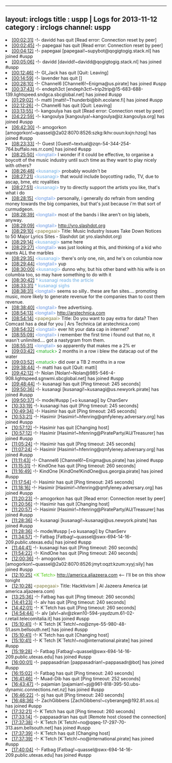 
---
layout: irclogs
title : uspp | Logs for 2013-11-12
category : irclogs
channel: uspp
---
<li class="logitem"><a href="#00:02:31" name="00:02:31" class="time">[00:02:31]</a> -!- <span class="quit">davidd</span> has quit [Read error: Connection reset by peer] </li>
<li class="logitem"><a href="#00:02:45" name="00:02:45" class="time">[00:02:45]</a> -!- <span class="quit">papegaai</span> has quit [Read error: Connection reset by peer] </li>
<li class="logitem"><a href="#00:04:12" name="00:04:12" class="time">[00:04:12]</a> -!- <span class="join">papegaai</span> [papegaai!~supybot@qogigtogig.stack.nl] has joined #uspp </li>
<li class="logitem"><a href="#00:05:06" name="00:05:06" class="time">[00:05:06]</a> -!- <span class="join">davidd</span> [davidd!~davidd@qogigtogig.stack.nl] has joined #uspp </li>
<li class="logitem"><a href="#00:12:46" name="00:12:46" class="time">[00:12:46]</a> -!- <span class="quit">GI_Jack</span> has quit [Quit: Leaving] </li>
<li class="logitem"><a href="#00:14:59" name="00:14:59" class="time">[00:14:59]</a> -!- <span class="quit">lavender</span> has quit [] </li>
<li class="logitem"><a href="#00:28:10" name="00:28:10" class="time">[00:28:10]</a> -!- <span class="join">Channel6</span> [Channel6!~Enigma@us.pirate] has joined #uspp </li>
<li class="logitem"><a href="#00:37:43" name="00:37:43" class="time">[00:37:43]</a> -!- <span class="join">endeph3ct</span> [endeph3ct!~trip2trip@15-683-688-139.lightspeed.sndgca.sbcglobal.net] has joined #uspp </li>
<li class="logitem"><a href="#01:29:02" name="01:29:02" class="time">[01:29:02]</a> -!- <span class="join">matti</span> [matti!~Thunderbi@bih.ecolane.fi] has joined #uspp </li>
<li class="logitem"><a href="#02:12:26" name="02:12:26" class="time">[02:12:26]</a> -!- <span class="quit">Channel6</span> has quit [Quit: Leaving] </li>
<li class="logitem"><a href="#03:13:55" name="03:13:55" class="time">[03:13:55]</a> -!- <span class="quit">kangoulya</span> has quit [Read error: Connection reset by peer] </li>
<li class="logitem"><a href="#04:22:59" name="04:22:59" class="time">[04:22:59]</a> -!- <span class="join">kangoulya</span> [kangoulya!~kangoulya@iz.kangoulya.org] has joined #uspp </li>
<li class="logitem"><a href="#06:42:30" name="06:42:30" class="time">[06:42:30]</a> -!- <span class="join">amogorkon</span> [amogorkon!~quassel@2a02:8070:8526:szkg:lkhv:ouun:kxjn:hzog] has joined #uspp </li>
<li class="logitem"><a href="#08:23:33" name="08:23:33" class="time">[08:23:33]</a> -!- <span class="join">Guest</span> [Guest!~textual@zqn-54-344-254-764.buffalo.res.rr.com] has joined #uspp </li>
<li class="logitem"><a href="#08:25:50" name="08:25:50" class="time">[08:25:50]</a> <span class="person" style="color:#6494e1">&lt;longtail&gt;</span> I wonder if it could be effective, to organise a boycott of the music industry until such time as they want to play nicely with others? </li>
<li class="logitem"><a href="#08:26:48" name="08:26:48" class="time">[08:26:48]</a> <span class="person" style="color:#6aace3">&lt;kusanagi&gt;</span> probably wouldn't be </li>
<li class="logitem"><a href="#08:27:21" name="08:27:21" class="time">[08:27:21]</a> <span class="person" style="color:#6aace3">&lt;kusanagi&gt;</span> that would include boycotting radio, TV, due to ascap, bme, etc royalities </li>
<li class="logitem"><a href="#08:27:51" name="08:27:51" class="time">[08:27:51]</a> <span class="person" style="color:#6aace3">&lt;kusanagi&gt;</span> try to directly support the artists you like, that's what i do </li>
<li class="logitem"><a href="#08:28:15" name="08:28:15" class="time">[08:28:15]</a> <span class="person" style="color:#6494e1">&lt;longtail&gt;</span> personally, i generally do refrain from sending money towards the big companies, but that's just because i'm that sort of curmudgeon. </li>
<li class="logitem"><a href="#08:28:39" name="08:28:39" class="time">[08:28:39]</a> <span class="person" style="color:#6494e1">&lt;longtail&gt;</span> most of the bands i like aren't on big labels, anyway. </li>
<li class="logitem"><a href="#08:29:09" name="08:29:09" class="time">[08:29:09]</a> <span class="person" style="color:#6494e1">&lt;longtail&gt;</span> <a href="http://yro.slashdot.org/story/13/11/12/0352244/music-industry-issues-take-down-notices-to-50-major-lyrics-sites" target="_blank">http://yro.slashdot.org</a> </li>
<li class="logitem"><a href="#08:29:10" name="08:29:10" class="time">[08:29:10]</a> <span class="person" style="color:#817e41">&lt;papegaai&gt;</span> Title: Music Industry Issues Take Down Notices to 50 Major Lyrics Sites - Slashdot (at yro.slashdot.org) </li>
<li class="logitem"><a href="#08:29:14" name="08:29:14" class="time">[08:29:14]</a> <span class="person" style="color:#6aace3">&lt;kusanagi&gt;</span> same here </li>
<li class="logitem"><a href="#08:29:27" name="08:29:27" class="time">[08:29:27]</a> <span class="person" style="color:#6494e1">&lt;longtail&gt;</span> was just looking at this, and thinking of a kid who wants ALL the marbles </li>
<li class="logitem"><a href="#08:29:35" name="08:29:35" class="time">[08:29:35]</a> <span class="person" style="color:#6aace3">&lt;kusanagi&gt;</span> there's only one, nin, and he's on columbia now </li>
<li class="logitem"><a href="#08:29:44" name="08:29:44" class="time">[08:29:44]</a> <span class="person" style="color:#6494e1">&lt;longtail&gt;</span> yup </li>
<li class="logitem"><a href="#08:30:00" name="08:30:00" class="time">[08:30:00]</a> <span class="person" style="color:#6aace3">&lt;kusanagi&gt;</span> dunno why, but his other band with his wife is on columbia too, so may have something to do with it </li>
<li class="logitem"><a href="#08:30:42" name="08:30:42" class="time">[08:30:42]</a> <span class="person" style="color:#6aace3">* kusanagi reads the article</span> </li>
<li class="logitem"><a href="#08:33:31" name="08:33:31" class="time">[08:33:31]</a> <span class="person" style="color:#6aace3">* kusanagi sighs</span> </li>
<li class="logitem"><a href="#08:38:31" name="08:38:31" class="time">[08:38:31]</a> <span class="person" style="color:#6494e1">&lt;longtail&gt;</span> seems so silly.. these are fan sites.... promoting music, more likely to generate revenue for the companies than to cost them revenue.   </li>
<li class="logitem"><a href="#08:38:40" name="08:38:40" class="time">[08:38:40]</a> <span class="person" style="color:#6494e1">&lt;longtail&gt;</span> free advertising. </li>
<li class="logitem"><a href="#08:54:13" name="08:54:13" class="time">[08:54:13]</a> <span class="person" style="color:#6494e1">&lt;longtail&gt;</span> <a href="http://arstechnica.com/business/2013/11/do-you-want-to-pay-extra-for-data-then-comcast-has-a-deal-for-you/" target="_blank">http://arstechnica.com</a> </li>
<li class="logitem"><a href="#08:54:14" name="08:54:14" class="time">[08:54:14]</a> <span class="person" style="color:#817e41">&lt;papegaai&gt;</span> Title: Do you want to pay extra for data? Then Comcast has a deal for you | Ars Technica (at arstechnica.com) </li>
<li class="logitem"><a href="#08:54:32" name="08:54:32" class="time">[08:54:32]</a> <span class="person" style="color:#6494e1">&lt;longtail&gt;</span> ever hit your data cap in internet? </li>
<li class="logitem"><a href="#08:55:09" name="08:55:09" class="time">[08:55:09]</a> <span class="person" style="color:#6494e1">&lt;longtail&gt;</span> i remember the first time i found out that no, it wasn't unlimited.... got a nastygram from them. </li>
<li class="logitem"><a href="#08:55:31" name="08:55:31" class="time">[08:55:31]</a> <span class="person" style="color:#6494e1">&lt;longtail&gt;</span> so apparently that makes me a 2% er </li>
<li class="logitem"><a href="#09:03:42" name="09:03:42" class="time">[09:03:42]</a> <span class="person" style="color:#21af23">&lt;matuck&gt;</span> 2 months in a row i blew the datacap out of the water </li>
<li class="logitem"><a href="#09:03:52" name="09:03:52" class="time">[09:03:52]</a> <span class="person" style="color:#21af23">&lt;matuck&gt;</span> did over a TB 2 months in a row </li>
<li class="logitem"><a href="#09:38:44" name="09:38:44" class="time">[09:38:44]</a> -!- <span class="quit">matti</span> has quit [Quit: matti] </li>
<li class="logitem"><a href="#09:42:12" name="09:42:12" class="time">[09:42:12]</a> -!- <span class="join">Nolan</span> [Nolan!~Nolan@985-546-4-908.lightspeed.sgnwmi.sbcglobal.net] has joined #uspp </li>
<li class="logitem"><a href="#09:48:44" name="09:48:44" class="time">[09:48:44]</a> -!- <span class="quit">kusanagi</span> has quit [Ping timeout: 245 seconds] </li>
<li class="logitem"><a href="#09:50:36" name="09:50:36" class="time">[09:50:36]</a> -!- <span class="join">kusanagi</span> [kusanagi!~kusanagi@us.newyork.pirate] has joined #uspp </li>
<li class="logitem"><a href="#09:50:37" name="09:50:37" class="time">[09:50:37]</a> -!- mode/<span class="mode">#uspp</span> [+o kusanagi] by ChanServ </li>
<li class="logitem"><a href="#10:33:19" name="10:33:19" class="time">[10:33:19]</a> -!- <span class="quit">kusanagi</span> has quit [Ping timeout: 245 seconds] </li>
<li class="logitem"><a href="#10:49:34" name="10:49:34" class="time">[10:49:34]</a> -!- <span class="quit">Hasimir</span> has quit [Ping timeout: 245 seconds] </li>
<li class="logitem"><a href="#10:53:21" name="10:53:21" class="time">[10:53:21]</a> -!- <span class="join">Hasimir</span> [Hasimir!~hfenring@qmfyleney.adversary.org] has joined #uspp </li>
<li class="logitem"><a href="#10:57:12" name="10:57:12" class="time">[10:57:12]</a> -!- <span class="quit">Hasimir</span> has quit [Changing host] </li>
<li class="logitem"><a href="#10:57:12" name="10:57:12" class="time">[10:57:12]</a> -!- <span class="join">Hasimir</span> [Hasimir!~hfenring@PirateParty/AU/Treasurer] has joined #uspp </li>
<li class="logitem"><a href="#11:05:24" name="11:05:24" class="time">[11:05:24]</a> -!- <span class="quit">Hasimir</span> has quit [Ping timeout: 245 seconds] </li>
<li class="logitem"><a href="#11:07:24" name="11:07:24" class="time">[11:07:24]</a> -!- <span class="join">Hasimir</span> [Hasimir!~hfenring@qmfyleney.adversary.org] has joined #uspp </li>
<li class="logitem"><a href="#11:11:43" name="11:11:43" class="time">[11:11:43]</a> -!- <span class="join">Channel6</span> [Channel6!~Enigma@us.pirate] has joined #uspp </li>
<li class="logitem"><a href="#11:15:31" name="11:15:31" class="time">[11:15:31]</a> -!- <span class="quit">KindOne</span> has quit [Ping timeout: 260 seconds] </li>
<li class="logitem"><a href="#11:16:49" name="11:16:49" class="time">[11:16:49]</a> -!- <span class="join">KindOne</span> [KindOne!KindOne@us.georgia.pirate] has joined #uspp </li>
<li class="logitem"><a href="#11:17:54" name="11:17:54" class="time">[11:17:54]</a> -!- <span class="quit">Hasimir</span> has quit [Ping timeout: 245 seconds] </li>
<li class="logitem"><a href="#11:18:16" name="11:18:16" class="time">[11:18:16]</a> -!- <span class="join">Hasimir</span> [Hasimir!~hfenring@qmfyleney.adversary.org] has joined #uspp </li>
<li class="logitem"><a href="#11:20:23" name="11:20:23" class="time">[11:20:23]</a> -!- <span class="quit">amogorkon</span> has quit [Read error: Connection reset by peer] </li>
<li class="logitem"><a href="#11:20:56" name="11:20:56" class="time">[11:20:56]</a> -!- <span class="quit">Hasimir</span> has quit [Changing host] </li>
<li class="logitem"><a href="#11:20:57" name="11:20:57" class="time">[11:20:57]</a> -!- <span class="join">Hasimir</span> [Hasimir!~hfenring@PirateParty/AU/Treasurer] has joined #uspp </li>
<li class="logitem"><a href="#11:28:36" name="11:28:36" class="time">[11:28:36]</a> -!- <span class="join">kusanagi</span> [kusanagi!~kusanagi@us.newyork.pirate] has joined #uspp </li>
<li class="logitem"><a href="#11:28:36" name="11:28:36" class="time">[11:28:36]</a> -!- mode/<span class="mode">#uspp</span> [+o kusanagi] by ChanServ </li>
<li class="logitem"><a href="#11:34:57" name="11:34:57" class="time">[11:34:57]</a> -!- <span class="join">Fatbag</span> [Fatbag!~quassel@swx-694-14-16-209.public.utexas.edu] has joined #uspp </li>
<li class="logitem"><a href="#11:44:41" name="11:44:41" class="time">[11:44:41]</a> -!- <span class="quit">kusanagi</span> has quit [Ping timeout: 260 seconds] </li>
<li class="logitem"><a href="#11:54:22" name="11:54:22" class="time">[11:54:22]</a> -!- <span class="quit">KindOne</span> has quit [Ping timeout: 240 seconds] </li>
<li class="logitem"><a href="#12:00:36" name="12:00:36" class="time">[12:00:36]</a> -!- <span class="join">amogorkon</span> [amogorkon!~quassel@2a02:8070:8526:jmyt:oqzt:kzum:xyyj:sily] has joined #uspp </li>
<li class="logitem"><a href="#12:10:25" name="12:10:25" class="time">[12:10:25]</a> <span class="person" style="color:#4fc910">&lt;K`Tetch&gt;</span> <a href="http://america.aljazeera.com/watch/shows/the-stream/the-latest/2013/11/12/hacktivism.html" target="_blank">http://america.aljazeera.com</a> &lt;-- I'll be on this show tonight </li>
<li class="logitem"><a href="#12:10:28" name="12:10:28" class="time">[12:10:28]</a> <span class="person" style="color:#817e41">&lt;papegaai&gt;</span> Title: Hacktivism | Al Jazeera America (at america.aljazeera.com) </li>
<li class="logitem"><a href="#13:25:36" name="13:25:36" class="time">[13:25:36]</a> -!- <span class="quit">Fatbag</span> has quit [Ping timeout: 260 seconds] </li>
<li class="logitem"><a href="#14:41:23" name="14:41:23" class="time">[14:41:23]</a> -!- <span class="quit">alv</span> has quit [Ping timeout: 240 seconds] </li>
<li class="logitem"><a href="#14:42:01" name="14:42:01" class="time">[14:42:01]</a> -!- <span class="quit">K`Tetch</span> has quit [Ping timeout: 260 seconds] </li>
<li class="logitem"><a href="#14:54:44" name="14:54:44" class="time">[14:54:44]</a> -!- <span class="join">alv</span> [alv!~alv@zkwn10-594-yaydzum.61-02-r.retail.telecomitalia.it] has joined #uspp </li>
<li class="logitem"><a href="#15:10:41" name="15:10:41" class="time">[15:10:41]</a> -!- <span class="join">K`Tetch</span> [K`Tetch!~no@znye-55-980-48-51.asm.bellsouth.net] has joined #uspp </li>
<li class="logitem"><a href="#15:10:41" name="15:10:41" class="time">[15:10:41]</a> -!- <span class="quit">K`Tetch</span> has quit [Changing host] </li>
<li class="logitem"><a href="#15:10:41" name="15:10:41" class="time">[15:10:41]</a> -!- <span class="join">K`Tetch</span> [K`Tetch!~no@international.pirate] has joined #uspp </li>
<li class="logitem"><a href="#15:19:28" name="15:19:28" class="time">[15:19:28]</a> -!- <span class="join">Fatbag</span> [Fatbag!~quassel@swx-694-14-16-209.public.utexas.edu] has joined #uspp </li>
<li class="logitem"><a href="#16:00:01" name="16:00:01" class="time">[16:00:01]</a> -!- <span class="join">pappasadrian</span> [pappasadrian!~pappasadr@bot] has joined #uspp </li>
<li class="logitem"><a href="#16:15:02" name="16:15:02" class="time">[16:15:02]</a> -!- <span class="quit">Fatbag</span> has quit [Ping timeout: 240 seconds] </li>
<li class="logitem"><a href="#16:41:46" name="16:41:46" class="time">[16:41:46]</a> -!- <span class="quit">Muad-Dib</span> has quit [Ping timeout: 252 seconds] </li>
<li class="logitem"><a href="#16:43:47" name="16:43:47" class="time">[16:43:47]</a> -!- <span class="join">pajamian</span> [pajamian!~pj@961-818-395-50.ubs-dynamic.connections.net.nz] has joined #uspp </li>
<li class="logitem"><a href="#16:46:22" name="16:46:22" class="time">[16:46:22]</a> -!- <span class="quit">pj</span> has quit [Ping timeout: 240 seconds] </li>
<li class="logitem"><a href="#16:48:36" name="16:48:36" class="time">[16:48:36]</a> -!- <span class="join">ZachGibbens</span> [ZachGibbens!~cyberange@192.81.xos.o] has joined #uspp </li>
<li class="logitem"><a href="#17:32:21" name="17:32:21" class="time">[17:32:21]</a> -!- <span class="quit">K`Tetch</span> has quit [Ping timeout: 260 seconds] </li>
<li class="logitem"><a href="#17:33:14" name="17:33:14" class="time">[17:33:14]</a> -!- <span class="quit">pappasadrian</span> has quit [Remote host closed the connection] </li>
<li class="logitem"><a href="#17:37:38" name="17:37:38" class="time">[17:37:38]</a> -!- <span class="join">K`Tetch</span> [K`Tetch!~no@qqeq-17-297-70-313.asm.bellsouth.net] has joined #uspp </li>
<li class="logitem"><a href="#17:37:39" name="17:37:39" class="time">[17:37:39]</a> -!- <span class="quit">K`Tetch</span> has quit [Changing host] </li>
<li class="logitem"><a href="#17:37:39" name="17:37:39" class="time">[17:37:39]</a> -!- <span class="join">K`Tetch</span> [K`Tetch!~no@international.pirate] has joined #uspp </li>
<li class="logitem"><a href="#17:40:04" name="17:40:04" class="time">[17:40:04]</a> -!- <span class="join">Fatbag</span> [Fatbag!~quassel@swx-694-14-16-209.public.utexas.edu] has joined #uspp </li>


